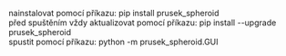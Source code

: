 nainstalovat pomocí příkazu: pip install prusek_spheroid  
před spuštěním vždy aktualizovat pomocí příkazu: pip install --upgrade
prusek_spheroid  
spustit pomocí příkazu: python -m prusek_spheroid.GUI
